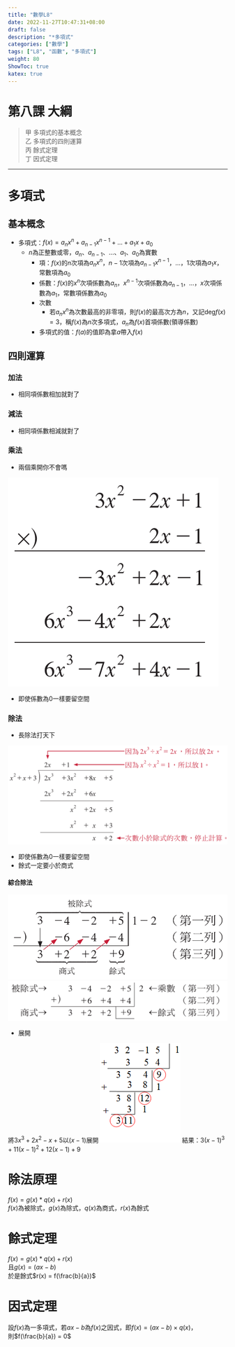 ```yaml
---
title: "數學L8"
date: 2022-11-27T10:47:31+08:00
draft: false
description: "*多項式"
categories: ["數學"]
tags: ["L8", "函數", "多項式"]
weight: 80
ShowToc: true
katex: true
---
```


# 第八課 大綱
> 甲 多項式的基本概念  
> 乙 多項式的四則運算   
> 丙 餘式定理  
> 丁 因式定理  

------------
# 多項式
## 基本概念
- 多項式：$f(x) = a_nx ^ n + a_{n-1}x^{n-1} + ... + a_1x + a_0$
  - $n$為正整數或零，$a_n$、$a_{n-1}$、...、$a_{1}$、$a_{0}$為實數
    - 項：$f(x)$的$n$次項為$a_nx ^ n$，$n-1$次項為$a_{n-1}x^{n-1}$，...，$1$次項為$a_{1}x$，常數項為$a_{0}$
    - 係數：$f(x)$的$x ^ n$次項係數為$a_n$，$x^{n-1}$次項係數為$a_{n-1}$，...，$x$次項係數為$a_{1}$，常數項係數為$a_{0}$
    - 次數
      - 若$a_nx ^ n$為次數最高的非零項，則$f(x)$的最高次方為$n$，又記deg$f(x) = 3$，稱$f(x)$為$n$次多項式，$a_n$為$f(x)$首項係數(領導係數)
    - 多項式的值：$f(a)$的值即為拿$a$帶入$f(x)$

## 四則運算
### 加法
- 相同項係數相加就對了

### 減法
- 相同項係數相減就對了

### 乘法
- 兩個乘開你不會嗎
<img src="/img/math/L8/多項式乘法.png">

- 即使係數為$0$一樣要留空間

### 除法
- 長除法打天下
<img src="/img/math/L8/多項式長除法.png">

- 即使係數為$0$一樣要留空間
- 餘式一定要小於商式

#### 綜合除法
<img src="/img/math/L8/多項式綜合除法步驟一.png">
<img src="/img/math/L8/多項式綜合除法步驟二.png">

- 展開

將$3x^3 + 2x^2 - x + 5$以$(x-1)$展開
<img src="/img/math/L8/連續綜合除法.png">
結果：$3(x-1)^3 + 11(x-1)^2 + 12(x-1) + 9$


# 除法原理
$f(x) = g(x) * q(x) + r(x)$  
$f(x)$為被除式，$g(x)$為除式，$q(x)$為商式，$r(x)$為餘式

# 餘式定理
$f(x) = g(x) * q(x) + r(x)$  
且$g(x) = (ax - b)$  
於是餘式$r(x) = f(\frac{b}{a})$

# 因式定理
設$f(x)$為一多項式，若$ax-b$為$f(x)$之因式，即$f(x) = (ax-b) \times q(x)$，  
則$f(\frac{b}{a}) = 0$
